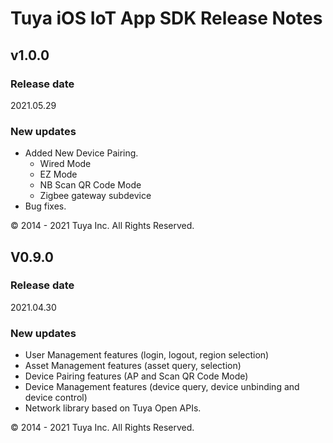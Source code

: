 # Tuya iOS IoT App SDK Release Notes

## v1.0.0

### Release date

2021.05.29

### New updates

- Added New Device Pairing.
   - Wired Mode
   - EZ Mode
   - NB Scan QR Code Mode
   - Zigbee gateway subdevice
- Bug fixes.

<div>
        &copy; 2014 - 2021 Tuya Inc. All Rights Reserved.
</div>

## V0.9.0

### Release date

2021.04.30

### New updates

- User Management features (login, logout, region selection)
- Asset Management features (asset query, selection)
- Device Pairing features (AP and Scan QR Code Mode)
- Device Management features (device query, device unbinding and device control)
- Network library based on Tuya Open APIs.

<div>
        &copy; 2014 - 2021 Tuya Inc. All Rights Reserved.
</div>
